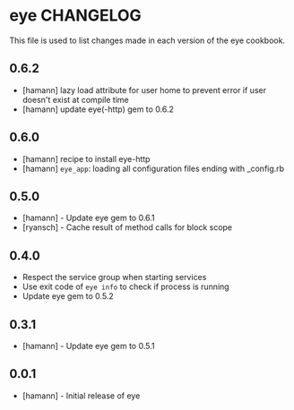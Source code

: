 eye CHANGELOG
=============

This file is used to list changes made in each version of the eye cookbook.

0.6.2
-----
- [hamann] lazy load attribute for user home to prevent error if user doesn't exist at compile time
- [hamann] update eye(-http) gem to 0.6.2

0.6.0
-----
- [hamann] recipe to install eye-http
- [hamann] `eye_app`: loading all configuration files ending with _config.rb

0.5.0
-----
- [hamann] - Update eye gem to 0.6.1
- [ryansch] - Cache result of method calls for block scope

0.4.0
-----
- Respect the service group when starting services
- Use exit code of `eye info` to check if process is running
- Update eye gem to 0.5.2

0.3.1
-----
- [hamann] - Update eye gem to 0.5.1

0.0.1
-----
- [hamann] - Initial release of eye
